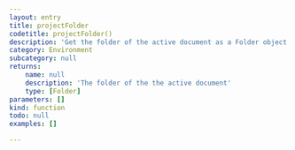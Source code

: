 ```yaml
---
layout: entry
title: projectFolder
codetitle: projectFolder()
description: 'Get the folder of the active document as a Folder object. Use .absoluteURI to access a string representation of the folder path.'
category: Environment
subcategory: null
returns:
    name: null
    description: 'The folder of the the active document'
    type: [Folder]
parameters: []
kind: function
todo: null
examples: []

---
```

